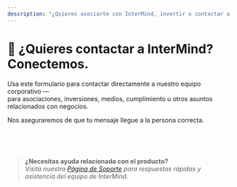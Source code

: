 ```yaml
---
description: "¿Quieres asociarte con InterMind, invertir o contactar a nuestro equipo ejecutivo? Usa este formulario para consultas comerciales, solicitudes de medios o asuntos legales."
---
```


# 🤝 ¿Quieres contactar a InterMind? Conectemos.

Usa este formulario para contactar directamente a nuestro equipo corporativo —  
para asociaciones, inversiones, medios, cumplimiento u otros asuntos relacionados con negocios.

Nos aseguraremos de que tu mensaje llegue a la persona correcta.

<br>

<ContactForm
  formStyle="margin: 1rem auto;"  
  categoryLabel="¿Cuál es tu motivo para contactarnos? *"  
  categoryPlaceholderText="Elige tu tema..."  
  messageLabel="Mensaje *"  
  messagePlaceholderText="Comparte cualquier contexto relevante, cronogramas o información que te gustaría que consideremos."  
  buttonText="Enviar tu mensaje"  
  :services="[
    'Oportunidad de asociación estratégica',
    'Discusión de inversión o financiamiento',
    'Consulta de solución empresarial',
    'Solicitud de medios y prensa',
    'Asunto legal o de cumplimiento',
    'Preocupación de seguridad o reporte',
    'Propuesta de desarrollo de negocios',
    'Consulta comercial general'
  ]"
/>

<br>

> **¿Necesitas ayuda relacionada con el producto?**  
> _Visita nuestra [Página de Soporte](../help) para respuestas rápidas y asistencia del equipo de InterMind._